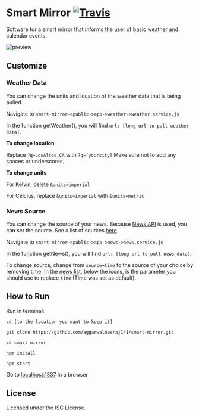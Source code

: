 # Smart Mirror [![Travis](https://img.shields.io/travis/aggarwalneeraj141/smart-mirror.svg)]()
Software for a smart mirror that informs the user of basic weather and calendar events.

![preview](https://cloud.githubusercontent.com/assets/7104017/22235705/0a81f616-e1b6-11e6-811f-23c4ee683c70.png)

## Customize

### Weather Data
You can change the units and location of the weather data that is being pulled. 

Navigate to `smart-mirror->public->app->weather->weather.service.js`

In the function getWeather(), you will find `url: [long url to pull weather data]`.

**To change location**

Replace `?q=LosAltos,CA` with `?q=[yourcity]`
Make sure not to add any spaces or underscores.

**To change units**

For Kelvin, delete `&units=imperial`

For Celcius, replace `&units=imperial` with `&units=metric`

### News Source
You can change the source of your news. Because [News API](https://newsapi.org) is used, you can set the source. See a list of sources [here](https://newsapi.org/sources).

Navigate to `smart-mirror->public->app->news->news.service.js`

In the function getNews(), you will find `url: [long url to pull news data]`.

To change source, change from `source=time` to the source of your choice by removing time. In the [news list](https://newsapi.org/sources), below the icons, is the parameter you should use to replace `time` (Time was set as default).

## How to Run
Run in terminal:

`cd [to the location you want to keep it]`

`git clone https://github.com/aggarwalneeraj141/smart-mirror.git`

`cd smart-mirror`

`npm install`

`npm start`

Go to [localhost:1337](http://localhost:1337) in a browser

## License
Licensed under the ISC License.
